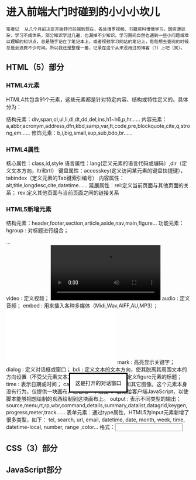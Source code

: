 <h1>进入前端大门时碰到的小小小坎儿</h1>

    笔者记  从几个月前决定开始转行前端到现在，各处搜罗视频、书籍资料慢慢学习。因资源驳杂，学习不成体系，部分知识学过几遍，也漏掉不少知识。学习期间自然也遇到一些小问题或难以理解的知识点，总是随手记在了笔记本上，或者视频学习网站的笔记上，每每想去查阅的时候总是会浪费不少时间。所以我还是整理一番，记录在这个从来没用过的博客（?）上吧（笑）。

<h2>HTML（5）部分</h2>

<h3>HTML4元素</h3>
    HTML4共包含91个元素，这些元素都是针对特定内容、结构或特性定义的。具体分为：
    
  结构元素：div,span,ol,ul,li,dl,dt,dd,del,ins,h1~h6,p,hr......
  内容元素：a,abbr,acronym,address,dfn,kbd,samp,var,tt,code,pre,blockquote,cite,q,strong,em......
  修饰元素：b,i,big,small,sup,sub,bdo,br......

<h3>HTML4属性</h4>

  核心属性：class,id,style
  语言属性：lang(定义元素的语言代码或编码）,dir（定义文本方向，ltr和rtl）
  键盘属性：accesskey(定义访问某元素的键盘快捷键），tabindex（定义元素的Tab键索引编号）
  内容属性：alt,title,longdesc,cite,datetime......
  延展属性：rel:定义当前页面与其他页面的关系；
           rev:定义其他页面与当前页面之间的链接关系

<h3>HTML5新增元素</h3>

  结构元素：header,footer,section,article,aside,nav,main,figure...
  功能元素：
        hgroup  : 对标题进行组合；  <hgroup>...</hgroup>
        video   : 定义视频；  <video src="movie.ogg" controls="controls">video元素</video>
        audio   : 定义音频；  <audio src="audio.wav">audio元素</audio>
        embed   : 用来插入各种多媒体（Midi,Wav,AIFF,AU,MP3）；  <embed src="horse.wav" />
        mark    : 高亮显示关键字；  <mark></mark>
        dialog  : 定义对话框或窗口；  <dialog open>这是打开的对话窗口</dialog>
        bdi     : 定义文本的文本方向，使其脱离其周围文本的方向设置（不受父元素文本方向的影响）
        figcaption: 定义figure元素的标题；
        time    : 表示日期或时间；
        canvas  : 表示图形，如图表和其它图像。这个元素本身没有行为，仅提供一块画布，但它把一个绘图API展现给客户端JavaScript，以使脚本能够把想绘制的东西绘制到这块画布上。  <canvas id="myCanvas" width="200" height="200"></canvas>
        output  : 表示不同类型的输出；  <output></output>
        source,menu,rt,rp,wbr,command,details,summary,datalist,datagrid,keygen,progress,meter,track......
  表单元素：通过type属性，HTML5为input元素新增了很多类型，如下：
        tel, search, url, email, datetime, date, month, week, time, datetime-local, number, range ,color...
        格式：<input type="ele" />

<h2>CSS（3）部分</h2>


<h2>JavaScript部分</h2>
